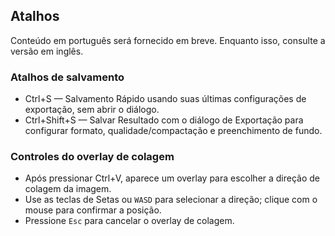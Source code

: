 ## Atalhos

Conteúdo em português será fornecido em breve.
Enquanto isso, consulte a versão em inglês.


### Atalhos de salvamento
- Ctrl+S — Salvamento Rápido usando suas últimas configurações de exportação, sem abrir o diálogo.
- Ctrl+Shift+S — Salvar Resultado com o diálogo de Exportação para configurar formato, qualidade/compactação e preenchimento de fundo.

### Controles do overlay de colagem
- Após pressionar Ctrl+V, aparece um overlay para escolher a direção de colagem da imagem.
- Use as teclas de Setas ou `WASD` para selecionar a direção; clique com o mouse para confirmar a posição.
- Pressione `Esc` para cancelar o overlay de colagem.
